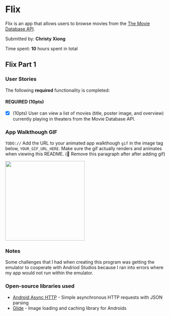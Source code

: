 # Flix
Flix is an app that allows users to browse movies from the [The Movie Database API](http://docs.themoviedb.apiary.io/#).

Submitted by: **Christy Xiong**

Time spent: **10** hours spent in total

## Flix Part 1

### User Stories

The following **required** functionality is completed:

#### REQUIRED (10pts)
- [x] (10pts) User can view a list of movies (title, poster image, and overview) currently playing in theaters from the Movie Database API.
### App Walkthough GIF
`TODO://` Add the URL to your animated app walkthough `gif` in the image tag below, `YOUR_GIF_URL_HERE`. Make sure the gif actually renders and animates when viewing this README. (🚫 Remove this paragraph after after adding gif)

<img src="YOUR_GIF_URL_HERE" width=250><br>

### Notes
Some challenges that I had when creating this program was getting the emulator to cooperate with Andriod Studios because I ran into errors where my app would not run within the emulator. 

### Open-source libraries used

- [Android Async HTTP](https://github.com/codepath/CPAsyncHttpClient) - Simple asynchronous HTTP requests with JSON parsing
- [Glide](https://github.com/bumptech/glide) - Image loading and caching library for Androids
